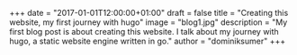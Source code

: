+++
date = "2017-01-01T12:00:00+01:00"
draft = false
title = "Creating this website, my first journey with hugo"
image = "blog1.jpg"
description = "My first blog post is about creating this website. I talk about my journey with hugo, a static website engine written in go."
author = "dominiksumer"
+++


